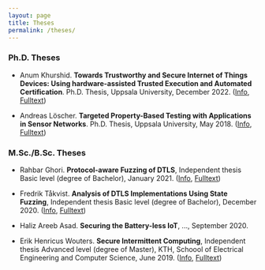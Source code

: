 ```yaml
---
layout: page
title: Theses
permalink: /theses/
---
```


### Ph.D. Theses

- Anum Khurshid. **Towards Trustworthy and Secure Internet of Things Devices: Using hardware-assisted Trusted Execution and Automated Certification**. Ph.D. Thesis, Uppsala University, December 2022. ([Info](https://www.diva-portal.org/smash/record.jsf?pid=diva2:1705967), [Fulltext](https://www.diva-portal.org/smash/get/diva2:1705967/FULLTEXT01.pdf))

- Andreas Löscher. **Targeted Property-Based Testing with Applications in Sensor Networks**. Ph.D. Thesis, Uppsala University, May 2018. ([Info](https://www.diva-portal.org/smash/record.jsf?pid=diva2:1195475), [Fulltext](https://www.diva-portal.org/smash/get/diva2:1195475/FULLTEXT01.pdf))

### M.Sc./B.Sc. Theses

- Rahbar Ghori. **Protocol-aware Fuzzing of DTLS**, Independent thesis Basic level (degree of Bachelor), January 2021. ([Info](http://www.diva-portal.org/smash/record.jsf?pid=diva2:1630907), [Fulltext](http://www.diva-portal.org/smash/get/diva2:1630907/FULLTEXT01.pdf))

- Fredrik Tåkvist. **Analysis of DTLS Implementations Using State Fuzzing**, Independent thesis Basic level (degree of Bachelor), December 2020. ([Info](http://www.diva-portal.org/smash/record.jsf?pid=diva2:1509544), [Fulltext](http://www.diva-portal.org/smash/get/diva2:1509544/FULLTEXT01.pdf))

- Haliz Areeb Asad. **Securing the Battery-less IoT**, ..., September 2020.

- Erik Henricus Wouters. **Secure Intermittent Computing**, Independent thesis Advanced level (degree of Master), KTH, Schoool of Electrical Engineering and Computer Science, June 2019. ([Info](http://www.diva-portal.org/smash/record.jsf?pid=diva2:1333932), [Fulltext](http://www.diva-portal.org/smash/get/diva2:1333932/FULLTEXT01.pdf))
